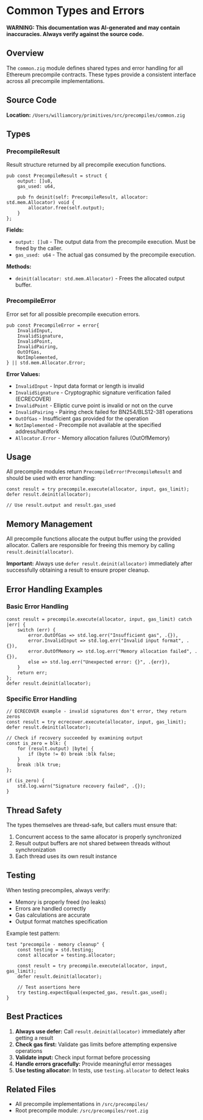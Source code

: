 # Common Types and Errors

**WARNING: This documentation was AI-generated and may contain inaccuracies. Always verify against the source code.**

## Overview

The `common.zig` module defines shared types and error handling for all Ethereum precompile contracts. These types provide a consistent interface across all precompile implementations.

## Source Code

**Location:** `/Users/williamcory/primitives/src/precompiles/common.zig`

## Types

### PrecompileResult

Result structure returned by all precompile execution functions.

```zig
pub const PrecompileResult = struct {
    output: []u8,
    gas_used: u64,

    pub fn deinit(self: PrecompileResult, allocator: std.mem.Allocator) void {
        allocator.free(self.output);
    }
};
```

**Fields:**
- `output: []u8` - The output data from the precompile execution. Must be freed by the caller.
- `gas_used: u64` - The actual gas consumed by the precompile execution.

**Methods:**
- `deinit(allocator: std.mem.Allocator)` - Frees the allocated output buffer.

### PrecompileError

Error set for all possible precompile execution errors.

```zig
pub const PrecompileError = error{
    InvalidInput,
    InvalidSignature,
    InvalidPoint,
    InvalidPairing,
    OutOfGas,
    NotImplemented,
} || std.mem.Allocator.Error;
```

**Error Values:**
- `InvalidInput` - Input data format or length is invalid
- `InvalidSignature` - Cryptographic signature verification failed (ECRECOVER)
- `InvalidPoint` - Elliptic curve point is invalid or not on the curve
- `InvalidPairing` - Pairing check failed for BN254/BLS12-381 operations
- `OutOfGas` - Insufficient gas provided for the operation
- `NotImplemented` - Precompile not available at the specified address/hardfork
- `Allocator.Error` - Memory allocation failures (OutOfMemory)

## Usage

All precompile modules return `PrecompileError!PrecompileResult` and should be used with error handling:

```zig
const result = try precompile.execute(allocator, input, gas_limit);
defer result.deinit(allocator);

// Use result.output and result.gas_used
```

## Memory Management

All precompile functions allocate the output buffer using the provided allocator. Callers are responsible for freeing this memory by calling `result.deinit(allocator)`.

**Important:** Always use `defer result.deinit(allocator)` immediately after successfully obtaining a result to ensure proper cleanup.

## Error Handling Examples

### Basic Error Handling

```zig
const result = precompile.execute(allocator, input, gas_limit) catch |err| {
    switch (err) {
        error.OutOfGas => std.log.err("Insufficient gas", .{}),
        error.InvalidInput => std.log.err("Invalid input format", .{}),
        error.OutOfMemory => std.log.err("Memory allocation failed", .{}),
        else => std.log.err("Unexpected error: {}", .{err}),
    }
    return err;
};
defer result.deinit(allocator);
```

### Specific Error Handling

```zig
// ECRECOVER example - invalid signatures don't error, they return zeros
const result = try ecrecover.execute(allocator, input, gas_limit);
defer result.deinit(allocator);

// Check if recovery succeeded by examining output
const is_zero = blk: {
    for (result.output) |byte| {
        if (byte != 0) break :blk false;
    }
    break :blk true;
};

if (is_zero) {
    std.log.warn("Signature recovery failed", .{});
}
```

## Thread Safety

The types themselves are thread-safe, but callers must ensure that:
1. Concurrent access to the same allocator is properly synchronized
2. Result output buffers are not shared between threads without synchronization
3. Each thread uses its own result instance

## Testing

When testing precompiles, always verify:
- Memory is properly freed (no leaks)
- Errors are handled correctly
- Gas calculations are accurate
- Output format matches specification

Example test pattern:

```zig
test "precompile - memory cleanup" {
    const testing = std.testing;
    const allocator = testing.allocator;

    const result = try precompile.execute(allocator, input, gas_limit);
    defer result.deinit(allocator);

    // Test assertions here
    try testing.expectEqual(expected_gas, result.gas_used);
}
```

## Best Practices

1. **Always use defer:** Call `result.deinit(allocator)` immediately after getting a result
2. **Check gas first:** Validate gas limits before attempting expensive operations
3. **Validate input:** Check input format before processing
4. **Handle errors gracefully:** Provide meaningful error messages
5. **Use testing allocator:** In tests, use `testing.allocator` to detect leaks

## Related Files

- All precompile implementations in `/src/precompiles/`
- Root precompile module: `/src/precompiles/root.zig`
